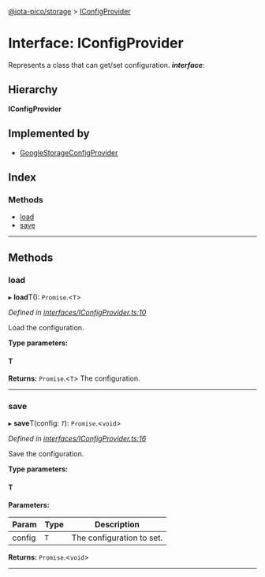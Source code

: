 [@iota-pico/storage](../README.md) > [IConfigProvider](../interfaces/iconfigprovider.md)

# Interface: IConfigProvider

Represents a class that can get/set configuration.
*__interface__*: 

## Hierarchy

**IConfigProvider**

## Implemented by

* [GoogleStorageConfigProvider](../classes/googlestorageconfigprovider.md)

## Index

### Methods

* [load](iconfigprovider.md#load)
* [save](iconfigprovider.md#save)

---

## Methods

<a id="load"></a>

###  load

▸ **load**T(): `Promise`.<`T`>

*Defined in [interfaces/IConfigProvider.ts:10](https://github.com/iota-pico/storage/blob/0dba858/src/interfaces/IConfigProvider.ts#L10)*

Load the configuration.

**Type parameters:**

#### T 

**Returns:** `Promise`.<`T`>
The configuration.

___

<a id="save"></a>

###  save

▸ **save**T(config: *`T`*): `Promise`.<`void`>

*Defined in [interfaces/IConfigProvider.ts:16](https://github.com/iota-pico/storage/blob/0dba858/src/interfaces/IConfigProvider.ts#L16)*

Save the configuration.

**Type parameters:**

#### T 
**Parameters:**

| Param | Type | Description |
| ------ | ------ | ------ |
| config | `T`   |  The configuration to set. |

**Returns:** `Promise`.<`void`>

___

